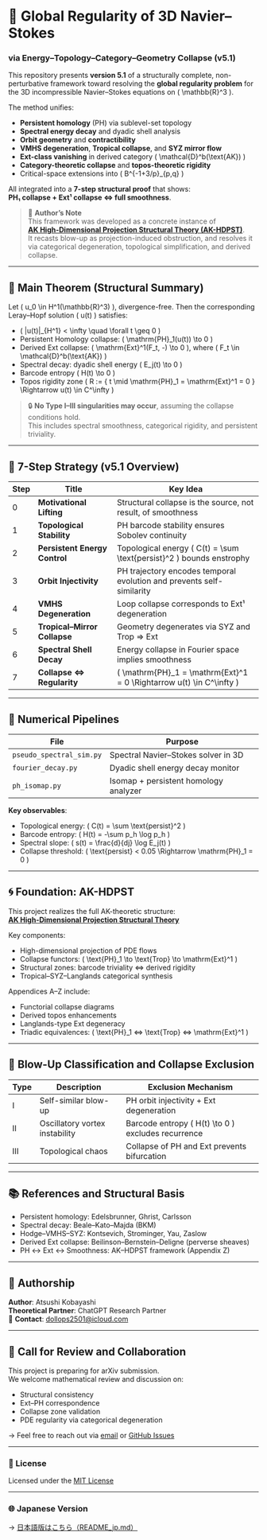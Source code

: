 # 🌊 Global Regularity of 3D Navier–Stokes  
### via Energy–Topology–Category–Geometry Collapse (v5.1)

This repository presents **version 5.1** of a structurally complete, non-perturbative framework toward resolving the **global regularity problem** for the 3D incompressible Navier–Stokes equations on \( \mathbb{R}^3 \).

The method unifies:
- **Persistent homology** (PH) via sublevel-set topology
- **Spectral energy decay** and dyadic shell analysis
- **Orbit geometry** and **contractibility**
- **VMHS degeneration**, **Tropical collapse**, and **SYZ mirror flow**
- **Ext-class vanishing** in derived category \( \mathcal{D}^b(\text{AK}) \)
- **Category-theoretic collapse** and **topos-theoretic rigidity**
- Critical-space extensions into \( B^{-1+3/p}_{p,q} \)

All integrated into a **7-step structural proof** that shows:  
**PH₁ collapse + Ext¹ collapse ⇔ full smoothness**.

> 🧠 **Author’s Note**  
> This framework was developed as a concrete instance of  
> [**AK High-Dimensional Projection Structural Theory (AK-HDPST)**](https://github.com/Kobayashi2501/AK-High-Dimensional-Projection-Structural-Theory).  
> It recasts blow-up as projection-induced obstruction, and resolves it via categorical degeneration, topological simplification, and derived collapse.

---

## 🔑 Main Theorem (Structural Summary)

Let \( u_0 \in H^1(\mathbb{R}^3) \), divergence-free. Then the corresponding Leray–Hopf solution \( u(t) \) satisfies:

- \( \|u(t)\|_{H^1} < \infty \quad \forall t \geq 0 \)
- Persistent Homology collapse: \( \mathrm{PH}_1(u(t)) \to 0 \)
- Derived Ext collapse: \( \mathrm{Ext}^1(F_t, -) \to 0 \), where \( F_t \in \mathcal{D}^b(\text{AK}) \)
- Spectral decay: dyadic shell energy \( E_j(t) \to 0 \)
- Barcode entropy \( H(t) \to 0 \)
- Topos rigidity zone \( R := \{ t \mid \mathrm{PH}_1 = \mathrm{Ext}^1 = 0 \} \Rightarrow u(t) \in C^\infty \)

> 🔒 **No Type I–III singularities may occur**, assuming the collapse conditions hold.  
> This includes spectral smoothness, categorical rigidity, and persistent triviality.

---

## 🧭 7-Step Strategy (v5.1 Overview)

| Step | Title | Key Idea |
|------|-------|----------|
| 0 | **Motivational Lifting** | Structural collapse is the source, not result, of smoothness |
| 1 | **Topological Stability** | PH barcode stability ensures Sobolev continuity |
| 2 | **Persistent Energy Control** | Topological energy \( C(t) = \sum \text{persist}^2 \) bounds enstrophy |
| 3 | **Orbit Injectivity** | PH trajectory encodes temporal evolution and prevents self-similarity |
| 4 | **VMHS Degeneration** | Loop collapse corresponds to Ext¹ degeneration |
| 5 | **Tropical–Mirror Collapse** | Geometry degenerates via SYZ and Trop ⇒ Ext |
| 6 | **Spectral Shell Decay** | Energy collapse in Fourier space implies smoothness |
| 7 | **Collapse ⇔ Regularity** | \( \mathrm{PH}_1 = \mathrm{Ext}^1 = 0 \Rightarrow u(t) \in C^\infty \)

---

## 🔬 Numerical Pipelines

| File | Purpose |
|------|---------|
| `pseudo_spectral_sim.py` | Spectral Navier–Stokes solver in 3D |
| `fourier_decay.py` | Dyadic shell energy decay monitor |
| `ph_isomap.py` | Isomap + persistent homology analyzer |

**Key observables**:
- Topological energy: \( C(t) = \sum \text{persist}^2 \)
- Barcode entropy: \( H(t) = -\sum p_h \log p_h \)
- Spectral slope: \( s(t) = \frac{d}{dj} \log E_j(t) \)
- Collapse threshold: \( \text{persist} < 0.05 \Rightarrow \mathrm{PH}_1 = 0 \)

---

## 🌀 Foundation: AK-HDPST

This project realizes the full AK-theoretic structure:  
[**AK High-Dimensional Projection Structural Theory**](https://github.com/Kobayashi2501/AK-High-Dimensional-Projection-Structural-Theory)

Key components:
- High-dimensional projection of PDE flows
- Collapse functors: \( \text{PH}_1 \to \text{Trop} \to \mathrm{Ext}^1 \)
- Structural zones: barcode triviality ⇔ derived rigidity
- Tropical–SYZ–Langlands categorical synthesis

Appendices A–Z include:
- Functorial collapse diagrams
- Derived topos enhancements
- Langlands-type Ext degeneracy
- Triadic equivalences: \( \text{PH}_1 ⇔ \text{Trop} ⇔ \mathrm{Ext}^1 \)

---

## 🚫 Blow-Up Classification and Collapse Exclusion

| Type | Description | Exclusion Mechanism |
|------|-------------|----------------------|
| I | Self-similar blow-up | PH orbit injectivity + Ext degeneration |
| II | Oscillatory vortex instability | Barcode entropy \( H(t) \to 0 \) excludes recurrence |
| III | Topological chaos | Collapse of PH and Ext prevents bifurcation |

---

## 📚 References and Structural Basis

- Persistent homology: Edelsbrunner, Ghrist, Carlsson
- Spectral decay: Beale–Kato–Majda (BKM)
- Hodge–VMHS–SYZ: Kontsevich, Strominger, Yau, Zaslow
- Derived Ext collapse: Beilinson–Bernstein–Deligne (perverse sheaves)
- PH ↔ Ext ↔ Smoothness: AK–HDPST framework (Appendix Z)

---

## 👤 Authorship

**Author**: Atsushi Kobayashi  
**Theoretical Partner**: ChatGPT Research Partner  
📧 **Contact**: [dollops2501@icloud.com](mailto:dollops2501@icloud.com)

---

## 📢 Call for Review and Collaboration

This project is preparing for arXiv submission.  
We welcome mathematical review and discussion on:

- Structural consistency
- Ext–PH correspondence
- Collapse zone validation
- PDE regularity via categorical degeneration

→ Feel free to reach out via [email](mailto:dollops2501@icloud.com) or [GitHub Issues](https://github.com/Kobayashi2501/Navier-Stokes-v5.0/issues)

---

### 📜 License

Licensed under the [MIT License](https://opensource.org/licenses/MIT)

---

### 🌐 Japanese Version

→ [日本語版はこちら（README_jp.md）](https://github.com/Kobayashi2501/navier-stokes-global-regularity/blob/main/README_ja.md)
